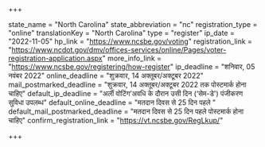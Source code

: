 +++

state_name = "North Carolina"
state_abbreviation = "nc"
registration_type = "online"
translationKey = "North Carolina"
type = "register"
ip_date = "2022-11-05"
hp_link = "https://www.ncsbe.gov/voting"
registration_link = "https://www.ncdot.gov/dmv/offices-services/online/Pages/voter-registration-application.aspx"
more_info_link = "https://www.ncsbe.gov/registering/how-register"
ip_deadline = "शनिवार, 05 नवंबर 2022"
online_deadline = "शुक्रवार, 14 अक्तूबर/अक्टूबर 2022"
mail_postmarked_deadline = "शुक्रवार, 14 अक्तूबर/अक्टूबर 2022 तक पोस्टमार्क होना चाहिए"
default_ip_deadline = "अर्ली वोटिंग’अवधि के दौरान उसी दिन (‘सेम-डे') पंजीकरण सुविधा उपलब्ध"
default_online_deadline = "मतदान दिवस से 25 दिन पहले "
default_mail_postmarked_deadline = "मतदान दिवस से 25 दिन पहले पोस्टमार्क होना चाहिए"
confirm_registration_link = "https://vt.ncsbe.gov/RegLkup/"

+++